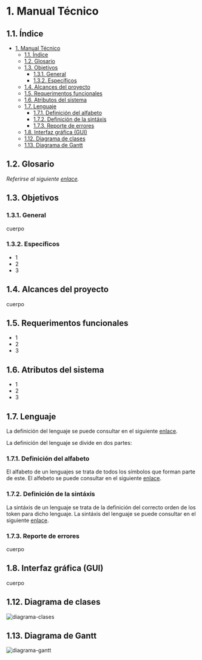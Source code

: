 # 1. Manual Técnico

## 1.1. Índice

- [1. Manual Técnico](#1-manual-técnico)
  - [1.1. Índice](#11-índice)
  - [1.2. Glosario](#12-glosario)
  - [1.3. Objetivos](#13-objetivos)
    - [1.3.1. General](#131-general)
    - [1.3.2. Específicos](#132-específicos)
  - [1.4. Alcances del proyecto](#14-alcances-del-proyecto)
  - [1.5. Requerimentos funcionales](#15-requerimentos-funcionales)
  - [1.6. Atributos del sistema](#16-atributos-del-sistema)
  - [1.7. Lenguaje](#17-lenguaje)
    - [1.7.1. Definición del alfabeto](#171-definición-del-alfabeto)
    - [1.7.2. Definición de la sintáxis](#172-definición-de-la-sintáxis)
    - [1.7.3. Reporte de errores](#173-reporte-de-errores)
  - [1.8. Interfaz gráfica (GUI)](#18-interfaz-gráfica-gui)
  - [1.12. Diagrama de clases](#112-diagrama-de-clases)
  - [1.13. Diagrama de Gantt](#113-diagrama-de-gantt)

## 1.2. Glosario
*Referirse al siguiente [enlace](user.md#13-glosario).*

## 1.3. Objetivos

### 1.3.1. General
cuerpo

### 1.3.2. Específicos
- 1
- 2
- 3

## 1.4. Alcances del proyecto
cuerpo

## 1.5. Requerimentos funcionales
- 1
- 2
- 3

## 1.6. Atributos del sistema
- 1
- 2
- 3

## 1.7. Lenguaje
La definición del lenguaje se puede consultar en el siguiente [enlace](user.md).

La definición del lenguaje se divide en dos partes:

### 1.7.1. Definición del alfabeto
El alfabeto de un lenguajes se trata de todos los símbolos que forman parte de este. El alfebeto se puede consultar en el siguiente [enlace](grammar.md#alfabeto).

### 1.7.2. Definición de la sintáxis
La sintáxis de un lenguaje se trata de la definición del correcto orden de los token para dicho lenguaje. La sintáxis del lenguaje se puede consultar en el siguiente [enlace](grammar.md#sintáxis).

### 1.7.3. Reporte de errores
cuerpo

## 1.8. Interfaz gráfica (GUI)
cuerpo

## 1.12. Diagrama de clases
![diagrama-clases](img/diagrama-clases.png "Diagrama de clases")

## 1.13. Diagrama de Gantt
![diagrama-gantt](img/diagrama-gantt.png "Diagrama de Gantt")